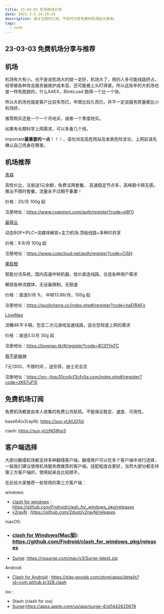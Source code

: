 ```yaml
---
title: 23-03-02 机场航线分享
date: 2023-3-3 14:29:25
description: 请关注我的订阅，不定时分享免费的机场给大家用。
tags:
  - node
---
```


## 23-03-03 免费机场分享与推荐



## 机场

机场有大有小。也不是说机场大的就一定好，机场大了，用的人多可能线路挤占，经常被各种攻击服务器维护成本高，还可能被上头盯得紧。所以这些年的大机场也是一样有跑路的，什么AAEX，BlinkLoad 跑得一个比一个快。

所以大机场也就是客户比较多而已，年限比较久而已，并不一定说服务质量都比小机场好。

推荐购买还是一个一个月地买，或者一个季度地买。

如果有长期科学上网需求，可以多备几个用。

important**最重要的一点**！！！，请勿浏览高危网站及发表危险言论，上网前请先确认自己肉身在哪里。



## 机场推荐

[青森](https://www.cyanmori.com/auth/register?code=e8F0)

高性价比，注册送1元余额，免费试用套餐。
高速稳定节点多，高峰期卡顿无感。推出不限时套餐，流量永不过期不重置！

价格：20/月 100g 起

注册地址：https://www.cyanmori.com/auth/register?code=e8F0



[最萌云](https://www.cutecloud.net/auth/register?code=Cj5H)

动态BGP+IPLC+流媒体解锁+主力机场.顶级线路+多种ID共享

价格：9.9/月 100g 起

注册地址：https://www.cutecloud.net/auth/register?code=Cj5H



[果粒橙](https://guolicheng.cc/index.php#/register?code=haEfRAFx)

智能分流系统，国内高速中转机器，低价直连线路，合适各种用户需求

解锁各种流媒体，无设备限制，无限速

价格 ：直连5/月 1t， 中转13.88/月，100g 起 

注册地址：https://guolicheng.cc/index.php#/register?code=haEfRAFx



[LoveNao](https://lovenao.tk/#/register?code=8C01YpTC)

流暢4K不卡頓，包含二次元游戏加速线路，适合您轻度上网的需求

价格 ：直连5.5/月 30g 起 

注册地址：https://lovenao.tk/#/register?code=8C01YpTC



[我不是梯神](https://xn--ihqu10cn4cf3cfv5a.com/index.php#/register?code=zK67uP3l)

7元130G，不限时间 ，送奈菲，迪士尼会员

注册地址：https://xn--ihqu10cn4cf3cfv5a.com/index.php#/register?code=zK67uP3l



## 免费机场订阅

免费机场都是由本人收集的免费公共航班。不能保证稳定、速度、可用性。

base64(v2rayN): https://suo.yt/kfJO1jd

clash: https://suo.yt/zNG9hp3



## 客户端选择

大部分翻墙机场都支持多种翻墙客户端，翻墙用户可以在多个客户端中进行选择，一般我们建议使用机场服务商推荐的客户端，适配程度会更好，当然大部分都支持第三方客户端的，使用起来会比较顺手。

在此给大家推荐一些常用的第三方客户端：

windows:

- [clash for windows](https://github.com/Fndroid/clash_for_windows_pkg/releases) : https://github.com/Fndroid/clash_for_windows_pkg/releases
- [v2rayN](https://github.com/2dust/v2rayN/releases) : https://github.com/2dust/v2rayN/releases

macOS:

- ### [clash for Windows(Mac版)](https://github.com/Fndroid/clash_for_windows_pkg/releases): https://github.com/Fndroid/clash_for_windows_pkg/releases

- [Surge](https://nssurge.com/mac/v3/Surge-latest.zip): https://nssurge.com/mac/v3/Surge-latest.zip

Android:

- [Clash for Android](https://play.google.com/store/apps/details?id=com.github.kr328.clash) : https://play.google.com/store/apps/details?id=com.github.kr328.clash

ios :

- Stash (clash for ios) 
- [Surge](https://apps.apple.com/us/app/surge-4/id1442620678):https://apps.apple.com/us/app/surge-4/id1442620678